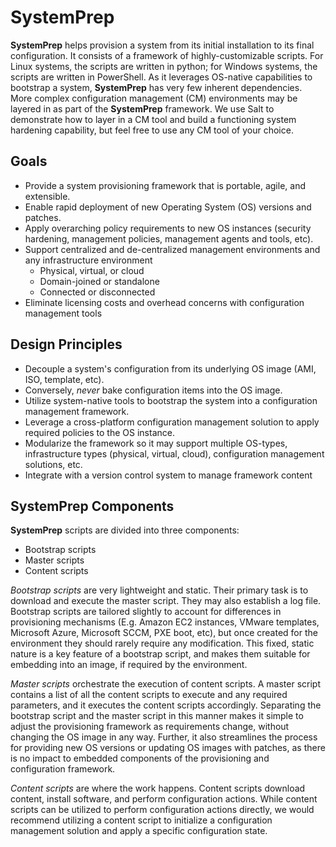 # SystemPrep
**SystemPrep** helps provision a system from its initial installation to its 
final configuration. It consists of a framework of highly-customizable scripts. 
For Linux systems, the scripts are written in python; for Windows systems, the 
scripts are written in PowerShell. As it leverages OS-native capabilities to 
bootstrap a system, **SystemPrep** has very few inherent dependencies. More 
complex configuration management (CM) environments may be layered in as part 
of the **SystemPrep** framework. We use Salt to demonstrate how to layer in a 
CM tool and build a functioning system hardening capability, but feel free to 
use any CM tool of your choice.

## Goals
- Provide a system provisioning framework that is portable, agile, and 
extensible.
- Enable rapid deployment of new Operating System (OS) versions and patches.
- Apply overarching policy requirements to new OS instances (security 
hardening, management policies, management agents and tools, etc).
- Support centralized and de-centralized management environments and any 
infrastructure environment
  - Physical, virtual, or cloud
  - Domain-joined or standalone
  - Connected or disconnected
- Eliminate licensing costs and overhead concerns with configuration 
management tools

## Design Principles
- Decouple a system's configuration from its underlying OS image (AMI, ISO, 
template, etc).
- Conversely, *never* bake configuration items into the OS image.
- Utilize system-native tools to bootstrap the system into a configuration 
management framework.
- Leverage a cross-platform configuration management solution to apply required 
policies to the OS instance.
- Modularize the framework so it may support multiple OS-types, infrastructure 
types (physical, virtual, cloud), configuration management solutions, etc. 
- Integrate with a version control system to manage framework content

## SystemPrep Components
**SystemPrep** scripts are divided into three components:

- Bootstrap scripts
- Master scripts
- Content scripts

*Bootstrap scripts* are very lightweight and static. Their primary task is to 
download and execute the master script. They may also establish a log file. 
Bootstrap scripts are tailored slightly to account for differences in 
provisioning mechanisms (E.g. Amazon EC2 instances, VMware templates, 
Microsoft Azure, Microsoft SCCM, PXE boot, etc), but once created for the 
environment they should rarely require any modification. This fixed, static 
nature is a key feature of a bootstrap script, and makes them suitable for
embedding into an image, if required by the environment.

*Master scripts* orchestrate the execution of content scripts. A master script 
contains a list of all the content scripts to execute and any required 
parameters, and it executes the content scripts accordingly. Separating the 
bootstrap script and the master script in this manner makes it simple to 
adjust the provisioning framework as requirements change, without 
changing the OS image in any way. Further, it also streamlines the process for 
providing new OS versions or updating OS images with patches, as there is no 
impact to embedded components of the provisioning and configuration framework.

*Content scripts* are where the work happens. Content scripts download content, 
install software, and perform configuration actions. While content scripts can 
be utilized to perform configuration actions directly, we would recommend 
utilizing a content script to initialize a configuration management solution 
and apply a specific configuration state.




